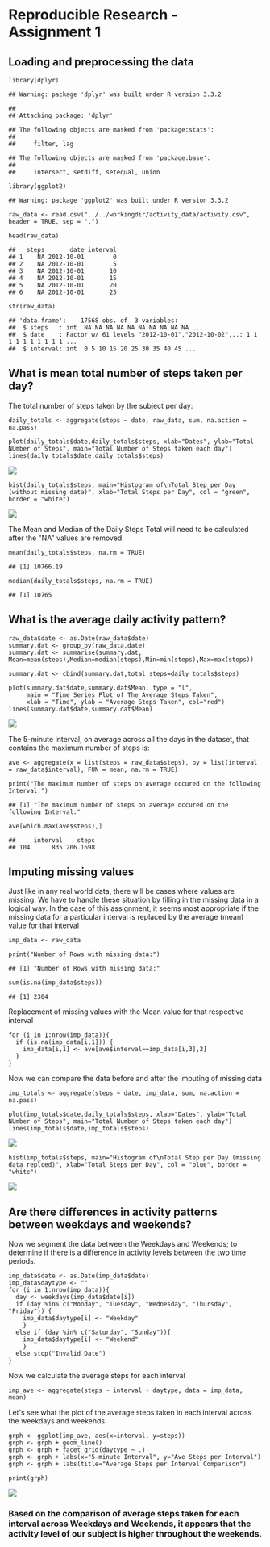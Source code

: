 Reproducible Research - Assignment 1
====================================

Loading and preprocessing the data
----------------------------------

    library(dplyr)

    ## Warning: package 'dplyr' was built under R version 3.3.2

    ## 
    ## Attaching package: 'dplyr'

    ## The following objects are masked from 'package:stats':
    ## 
    ##     filter, lag

    ## The following objects are masked from 'package:base':
    ## 
    ##     intersect, setdiff, setequal, union

    library(ggplot2)

    ## Warning: package 'ggplot2' was built under R version 3.3.2

    raw_data <- read.csv("../../workingdir/activity_data/activity.csv", header = TRUE, sep = ",")

    head(raw_data)

    ##   steps       date interval
    ## 1    NA 2012-10-01        0
    ## 2    NA 2012-10-01        5
    ## 3    NA 2012-10-01       10
    ## 4    NA 2012-10-01       15
    ## 5    NA 2012-10-01       20
    ## 6    NA 2012-10-01       25

    str(raw_data)

    ## 'data.frame':    17568 obs. of  3 variables:
    ##  $ steps   : int  NA NA NA NA NA NA NA NA NA NA ...
    ##  $ date    : Factor w/ 61 levels "2012-10-01","2012-10-02",..: 1 1 1 1 1 1 1 1 1 1 ...
    ##  $ interval: int  0 5 10 15 20 25 30 35 40 45 ...

What is mean total number of steps taken per day?
-------------------------------------------------

The total number of steps taken by the subject per day:

    daily_totals <- aggregate(steps ~ date, raw_data, sum, na.action = na.pass)

    plot(daily_totals$date,daily_totals$steps, xlab="Dates", ylab="Total NUmber of Steps", main="Total Number of Steps taken each day")
    lines(daily_totals$date,daily_totals$steps)

![](PA1_template_files/figure-markdown_strict/unnamed-chunk-3-1.png)

    hist(daily_totals$steps, main="Histogram of\nTotal Step per Day (without missing data)", xlab="Total Steps per Day", col = "green", border = "white")

![](PA1_template_files/figure-markdown_strict/unnamed-chunk-3-2.png)

The Mean and Median of the Daily Steps Total will need to be calculated
after the "NA" values are removed.

    mean(daily_totals$steps, na.rm = TRUE)

    ## [1] 10766.19

    median(daily_totals$steps, na.rm = TRUE)

    ## [1] 10765

What is the average daily activity pattern?
-------------------------------------------

    raw_data$date <- as.Date(raw_data$date)
    summary.dat <- group_by(raw_data,date) 
    summary.dat <- summarise(summary.dat, Mean=mean(steps),Median=median(steps),Min=min(steps),Max=max(steps))

    summary.dat <- cbind(summary.dat,total_steps=daily_totals$steps)

    plot(summary.dat$date,summary.dat$Mean, type = "l", 
         main = "Time Series Plot of The Average Steps Taken", 
         xlab = "Time", ylab = "Average Steps Taken", col="red")
    lines(summary.dat$date,summary.dat$Mean)

![](PA1_template_files/figure-markdown_strict/unnamed-chunk-6-1.png)

The 5-minute interval, on average across all the days in the dataset,
that contains the maximum number of steps is:

    ave <- aggregate(x = list(steps = raw_data$steps), by = list(interval = raw_data$interval), FUN = mean, na.rm = TRUE)

    print("The maximum number of steps on average occured on the following Interval:")

    ## [1] "The maximum number of steps on average occured on the following Interval:"

    ave[which.max(ave$steps),]

    ##     interval    steps
    ## 104      835 206.1698

Imputing missing values
-----------------------

Just like in any real world data, there will be cases where values are
missing. We have to handle these situation by filling in the missing
data in a logical way. In the case of this assignment, it seems most
appropriate if the missing data for a particular interval is replaced by
the average (mean) value for that interval

    imp_data <- raw_data

    print("Number of Rows with missing data:")

    ## [1] "Number of Rows with missing data:"

    sum(is.na(imp_data$steps))

    ## [1] 2304

Replacement of missing values with the Mean value for that respective
interval

    for (i in 1:nrow(imp_data)){
      if (is.na(imp_data[i,1])) {
        imp_data[i,1] <- ave[ave$interval==imp_data[i,3],2]
      }
    }

Now we can compare the data before and after the imputing of missing
data

    imp_totals <- aggregate(steps ~ date, imp_data, sum, na.action = na.pass)

    plot(imp_totals$date,daily_totals$steps, xlab="Dates", ylab="Total NUmber of Steps", main="Total Number of Steps taken each day")
    lines(imp_totals$date,imp_totals$steps)

![](PA1_template_files/figure-markdown_strict/unnamed-chunk-10-1.png)

    hist(imp_totals$steps, main="Histogram of\nTotal Step per Day (missing data replced)", xlab="Total Steps per Day", col = "blue", border = "white")

![](PA1_template_files/figure-markdown_strict/unnamed-chunk-10-2.png)

Are there differences in activity patterns between weekdays and weekends?
-------------------------------------------------------------------------

Now we segment the data between the Weekdays and Weekends; to determine
if there is a difference in activity levels between the two time
periods.

    imp_data$date <- as.Date(imp_data$date)
    imp_data$daytype <- ""
    for (i in 1:nrow(imp_data)){
      day <- weekdays(imp_data$date[i])
      if (day %in% c("Monday", "Tuesday", "Wednesday", "Thursday", "Friday")) {
        imp_data$daytype[i] <- "Weekday"
        }
      else if (day %in% c("Saturday", "Sunday")){
        imp_data$daytype[i] <- "Weekend"
        }
      else stop("Invalid Date")
    }

Now we calculate the average steps for each interval

    imp_ave <- aggregate(steps ~ interval + daytype, data = imp_data, mean)

Let's see what the plot of the average steps taken in each interval
across the weekdays and weekends.

    grph <- ggplot(imp_ave, aes(x=interval, y=steps))
    grph <- grph + geom_line()
    grph <- grph + facet_grid(daytype ~ .)
    grph <- grph + labs(x="5-minute Interval", y="Ave Steps per Interval")
    grph <- grph + labs(title="Average Steps per Interval Comparison")

    print(grph)

![](PA1_template_files/figure-markdown_strict/unnamed-chunk-12-1.png)

### Based on the comparison of average steps taken for each interval across Weekdays and Weekends, it appears that the **activity level of our subject is higher throughout the weekends.**
